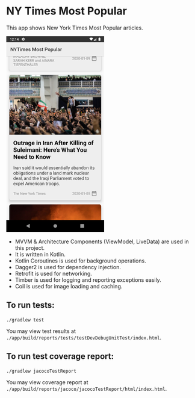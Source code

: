 # NY Times Most Popular

This app shows New York Times Most Popular articles.

<img src="screenshot.png" width="260" />

- MVVM & Architecture Components (ViewModel, LiveData) are used in this project.
- It is written in Kotlin.
- Kotlin Coroutines is used for background operations.
- Dagger2 is used for dependency injection.
- Retrofit is used for networking.
- Timber is used for logging and reporting exceptions easily.
- Coil is used for image loading and caching.

## To run tests:

```
./gradlew test
```

You may view test results at `./app/build/reports/tests/testDevDebugUnitTest/index.html`.


## To run test coverage report:

```
./gradlew jacocoTestReport
```

You may view coverage report at `./app/build/reports/jacoco/jacocoTestReport/html/index.html`.
